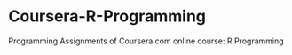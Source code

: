 Coursera-R-Programming
======================

Programming Assignments of Coursera.com online course: R Programming  
